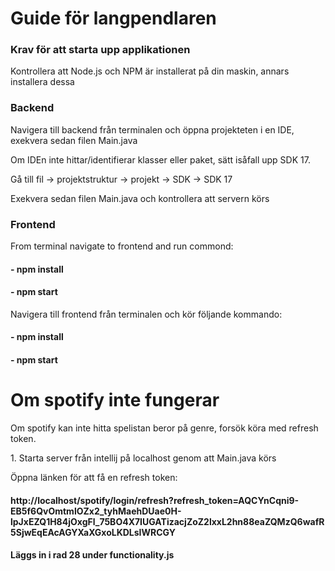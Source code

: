 <h1> Guide för langpendlaren </h1>
<h3>Krav för att starta upp applikationen</h3>
<p>Kontrollera att Node.js och NPM är installerat på din maskin, annars installera dessa</p>

<h3>Backend</h3>
<p>Navigera till backend från terminalen och öppna projekteten i en IDE, exekvera sedan filen Main.java</p>
<p>Om IDEn inte hittar/identifierar klasser eller paket, sätt isåfall upp SDK 17.</p>
<p>Gå till fil -> projektstruktur -> projekt -> SDK -> SDK 17</p>
<p>Exekvera sedan filen Main.java och kontrollera att servern körs</p>

<h3>Frontend</h3>
<p>From terminal navigate to frontend and run commond: <h4> - npm install</h4> <h4> - npm start</h4></p>
<p>Navigera till frontend från terminalen och kör följande kommando: <h4> - npm install </h4> <h4> - npm start </h4></p>

<h1>Om spotify inte fungerar</h1>
<p>Om spotify kan inte hitta spelistan beror på genre, forsök köra med refresh token. </p>
<p> 1. Starta server från intellij på localhost genom att Main.java körs </p>
<p> Öppna länken för att få en refresh token:</p>
<h4>http://localhost/spotify/login/refresh?refresh_token=AQCYnCqni9-EB5f6QvOmtmlOZx2_tyhMaehDUae0H-lpJxEZQ1H84jOxgFl_75BO4X7IUGATizacjZoZ2lxxL2hn88eaZQMzQ6wafR5SjwEqEAcAGYXaXGxoLKDLsIWRCGY<h4>
<p>Läggs in i rad 28 under functionality.js </p>
